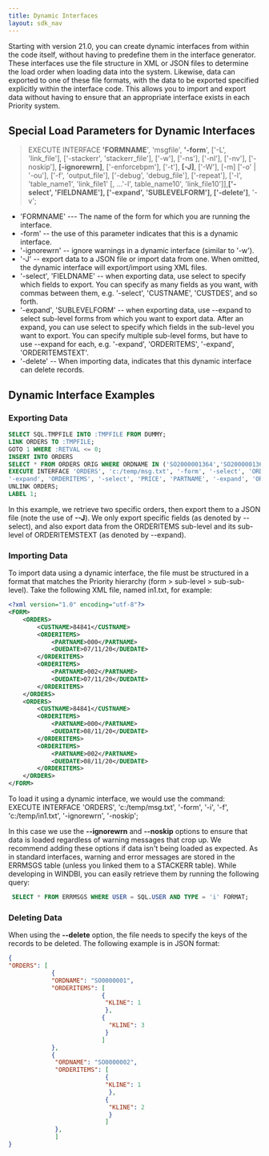 ```yaml
---
title: Dynamic Interfaces
layout: sdk_nav
---
```


Starting with version 21.0, you can create dynamic interfaces from
within the code itself, without having to predefine them in the
interface generator. These interfaces use the file structure in XML or
JSON files to determine the load order when loading data into the
system. Likewise, data can exported to one of these file formats, with
the data to be exported specified explicitly within the interface code.
This allows you to import and export data without having to ensure that
an appropriate interface exists in each Priority system.

## Special Load Parameters for Dynamic Interfaces 

> EXECUTE INTERFACE **\'FORMNAME**\', \'msgfile\', **\'-form**\',
> \[\'-L\', \'link_file\'\], \[\'-stackerr\', \'stackerr_file\'\],
> \[\'-w\'\], \[\'-ns\'\], \[\'-nl\'\], \[\'-nv\'\], \[\'-noskip\'\],
> **\[-ignorewrn\]**, \[\'-enforcebpm\'\], \[\'-t\'\], **\[-J\]**,
> \[\'-W\'\], \[-m\] \[\'-o\' \| \'-ou\'\], \[\'-f\', \'output_file\'\],
> \[\'-debug\', \'debug_file\'\], \[\'-repeat\'\], \[\'-l\',
> \'table_name1\', \'link_file1\' \[, ...\'-l\', table_name10\',
> \'link_file10\'\]\],**\[\'-select\', \'FIELDNAME\'\], \[\'-expand\',
> \'SUBLEVELFORM\'\], \[\'-delete\'\]**, \'-v\';

-   \'FORMNAME\' --- The name of the form for which you are running the
    interface.
-   -form\' -- the use of this parameter indicates that this is a
    dynamic interface.
-   \'-ignorewrn\' -- ignore warnings in a dynamic interface (similar to
    \'-w\').
-   \'-J\' -- export data to a JSON file or import data from one. When
    omitted, the dynamic interface will export/import using XML files.
-   \'-select\', \'FIELDNAME\' -- when exporting data, use select to
    specify which fields to export. You can specify as many fields as
    you want, with commas between them, e.g. \'-select\', \'CUSTNAME\',
    \'CUSTDES\', and so forth.
-   \'-expand\', \'SUBLEVELFORM\' -- when exporting data, use --expand
    to select sub-level forms from which you want to export data. After
    an expand, you can use select to specify which fields in the
    sub-level you want to export. You can specify multiple sub-level
    forms, but have to use --expand for each, e.g. \'-expand\',
    \'ORDERITEMS\', \'-expand\', \'ORDERITEMSTEXT\'.
-   \'-delete\' -- When importing data, indicates that this dynamic
    interface can delete records.

## Dynamic Interface Examples 

### Exporting Data 

```sql
SELECT SQL.TMPFILE INTO :TMPFILE FROM DUMMY;
LINK ORDERS TO :TMPFILE;
GOTO 1 WHERE :RETVAL <= 0;
INSERT INTO ORDERS
SELECT * FROM ORDERS ORIG WHERE ORDNAME IN ('SO2000001364','SO2000001365');
EXECUTE INTERFACE 'ORDERS', 'c:/temp/msg.txt', '-form', '-select', 'ORDNAME', 'CUSTNAME', '-ou', '-L', :TMPFILE, '-f', 'C:/temp/o2.txt', '-J',
'-expand', 'ORDERITEMS', '-select', 'PRICE', 'PARTNAME', '-expand', 'ORDERITEMSTEXT';
UNLINK ORDERS;
LABEL 1;
```

In this example, we retrieve two specific orders, then export them to a
JSON file (note the use of **--J**). We only export specific fields (as
denoted by --select), and also export data from the ORDERITEMS sub-level
and its sub-level of ORDERITEMSTEXT (as denoted by --expand).

### Importing Data 

To import data using a dynamic interface, the file must be structured in
a format that matches the Priority hierarchy (form \> sub-level \>
sub-sub-level). Take the following XML file, named in1.txt, for example:

``` xml
<?xml version="1.0" encoding="utf-8"?>
<FORM>
    <ORDERS>
        <CUSTNAME>84841</CUSTNAME>
        <ORDERITEMS>
            <PARTNAME>000</PARTNAME>
            <DUEDATE>07/11/20</DUEDATE>
        </ORDERITEMS>
        <ORDERITEMS>
            <PARTNAME>002</PARTNAME>
            <DUEDATE>07/11/20</DUEDATE>
        </ORDERITEMS>
    </ORDERS>
    <ORDERS>
        <CUSTNAME>84841</CUSTNAME>
        <ORDERITEMS>
            <PARTNAME>000</PARTNAME>
            <DUEDATE>08/11/20</DUEDATE>
        </ORDERITEMS>
        <ORDERITEMS>
            <PARTNAME>002</PARTNAME>
            <DUEDATE>08/11/20</DUEDATE>
        </ORDERITEMS>
    </ORDERS>
</FORM>
```

To load it using a dynamic interface, we would use the command:\
 EXECUTE INTERFACE \'ORDERS\', \'c:/temp/msg.txt\', \'-form\', \'-i\', \'-f\',
\'c:/temp/in1.txt\', \'-ignorewrn\', \'-noskip\';

In this case we use the **--ignorewrn** and **--noskip** options to
ensure that data is loaded regardless of warning messages that crop up.
We recommend adding these options if data isn\'t being loaded as
expected. As in standard interfaces, warning and error messages are
stored in the ERRMSGS table (unless you linked them to a STACKERR
table). While developing in WINDBI, you can easily retrieve them by
running the following query:
```sql
 SELECT * FROM ERRMSGS WHERE USER = SQL.USER AND TYPE = 'i' FORMAT;
 ```

### Deleting Data 

When using the **--delete** option, the file needs to specify the keys
of the records to be deleted. The following example is in JSON format:

```json
{
"ORDERS": [
            {                              
            "ORDNAME": "SO0000001",
            "ORDERITEMS": [
                          {
                           "KLINE": 1
                           },
                          {
                            "KLINE": 3
                           }
                          ]
            },
            {
             "ORDNAME": "SO0000002",
             "ORDERITEMS": [
                           {
                           "KLINE": 1
                            },
                           {
                            "KLINE": 2
                            }
                           ]
             },
             ]
}
```

